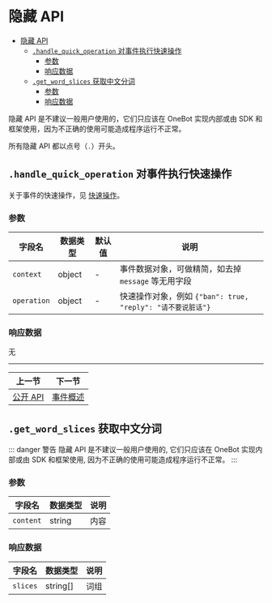 # 隐藏 API

- [隐藏 API](#隐藏-api)
  - [`.handle_quick_operation` 对事件执行快速操作](#handle_quick_operation-对事件执行快速操作)
    - [参数](#参数)
    - [响应数据](#响应数据)
  - [`.get_word_slices` 获取中文分词](#get_word_slices-获取中文分词)
    - [参数](#参数-1)
    - [响应数据](#响应数据-1)

隐藏 API 是不建议一般用户使用的，它们只应该在 OneBot 实现内部或由 SDK 和框架使用，因为不正确的使用可能造成程序运行不正常。

所有隐藏 API 都以点号（`.`）开头。

## `.handle_quick_operation` 对事件执行快速操作

关于事件的快速操作，见 [快速操作](../event/README.md#快速操作)。

### 参数

| 字段名 | 数据类型 | 默认值 | 说明 |
| ----- | ------- | ----- | --- |
| `context` | object | - | 事件数据对象，可做精简，如去掉 `message` 等无用字段 |
| `operation` | object | - | 快速操作对象，例如 `{"ban": true, "reply": "请不要说脏话"}` |

### 响应数据

无

<hr>

| 上一节 | 下一节 |
| --- | --- |
| [公开 API](public.md) | [事件概述](../event/README.md) |

## `.get_word_slices` 获取中文分词

::: danger 警告
隐藏 API 是不建议一般用户使用的, 它们只应该在 OneBot 实现内部或由 SDK 和框架使用, 因为不正确的使用可能造成程序运行不正常。
:::

### 参数

| 字段名    | 数据类型 | 说明 |
| --------- | -------- | ---- |
| `content` | string   | 内容 |

### 响应数据

| 字段名   | 数据类型  | 说明 |
| -------- | --------- | ---- |
| `slices` | string[]  | 词组 |
